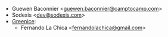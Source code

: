 - Guewen Baconnier \<<guewen.baconnier@camptocamp.com>\>
- Sodexis \<<dev@sodexis.com>\>
- [Greenice](https://www.greenice.com):
  - Fernando La Chica \<<fernandolachica@gmail.com>\>
